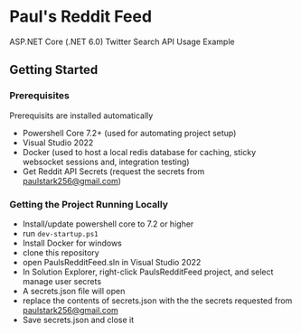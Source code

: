 # Paul's Reddit Feed

ASP.NET Core (.NET 6.0) Twitter Search API Usage Example

## Getting Started

### Prerequisites

Prerequisits are installed automatically

- Powershell Core 7.2+ (used for automating project setup)
- Visual Studio 2022
- Docker (used to host a local redis database for caching, sticky websocket sessions and, integration testing)
- Get Reddit API Secrets (request the secrets from paulstark256@gmail.com)

### Getting the Project Running Locally

- Install/update powershell core to 7.2 or higher
- run `dev-startup.ps1`
- Install Docker for windows
- clone this repository
- open PaulsRedditFeed.sln in Visual Studio 2022
- In Solution Explorer, right-click PaulsRedditFeed project, and select manage user secrets
- A secrets.json file will open
- replace the contents of secrets.json with the the secrets requested from paulstark256@gmail.com
- Save secrets.json and close it
